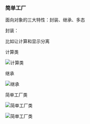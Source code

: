 ### 简单工厂

面向对象的三大特性：封装、继承、多态

封装：

比如让计算和显示分离

计算类

![计算类](https://github.com/my1622/DesignPattern/blob/master/%E8%AE%BE%E8%AE%A1%E6%A8%A1%E5%BC%8F%E4%BB%8B%E7%BB%8D/Day01-%E7%AE%80%E5%8D%95%E5%B7%A5%E5%8E%82%E6%A8%A1%E5%BC%8F/%E8%BF%90%E7%AE%97%E7%B1%BB.png?raw=true)

继承

![继承](https://github.com/my1622/DesignPattern/blob/master/%E8%AE%BE%E8%AE%A1%E6%A8%A1%E5%BC%8F%E4%BB%8B%E7%BB%8D/Day01-%E7%AE%80%E5%8D%95%E5%B7%A5%E5%8E%82%E6%A8%A1%E5%BC%8F/%E7%BB%A7%E6%89%BF.png?raw=true)

简单工厂类

![简单工厂类](https://github.com/my1622/DesignPattern/blob/master/%E8%AE%BE%E8%AE%A1%E6%A8%A1%E5%BC%8F%E4%BB%8B%E7%BB%8D/Day01-%E7%AE%80%E5%8D%95%E5%B7%A5%E5%8E%82%E6%A8%A1%E5%BC%8F/%E7%AE%80%E5%8D%95%E5%B7%A5%E5%8E%82%E7%B1%BB1.png?raw=true)

![简单工厂类](https://github.com/my1622/DesignPattern/blob/master/%E8%AE%BE%E8%AE%A1%E6%A8%A1%E5%BC%8F%E4%BB%8B%E7%BB%8D/Day01-%E7%AE%80%E5%8D%95%E5%B7%A5%E5%8E%82%E6%A8%A1%E5%BC%8F/%E7%AE%80%E5%8D%95%E5%B7%A5%E5%8E%82%E7%B1%BB2.png?raw=true)
